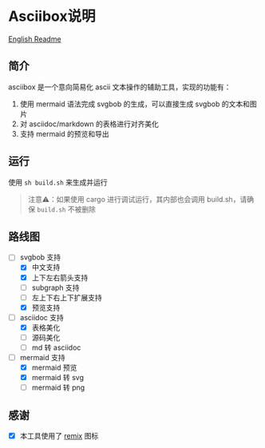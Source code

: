 # Asciibox说明 #

[English Readme](./readme_EN.md)

## 简介 ##

asciibox 是一个意向简易化 ascii 文本操作的辅助工具，实现的功能有：

1. 使用 mermaid 语法完成 svgbob 的生成，可以直接生成 svgbob 的文本和图片
2. 对 asciidoc/markdown 的表格进行对齐美化
3. 支持 mermaid 的预览和导出


## 运行 ##

使用 `sh build.sh` 来生成并运行

> 注意⚠️：如果使用 cargo 进行调试运行，其内部也会调用 build.sh，请确保 `build.sh` 不被删除

## 路线图 ##

- [ ] svgbob 支持
    - [x] 中文支持
    - [x] 上下左右箭头支持
    - [ ] subgraph 支持
    - [ ] 左上下右上下扩展支持
    - [x] 预览支持
- [ ] asciidoc 支持
    - [x] 表格美化
    - [ ] 源码美化
    - [ ] md 转 asciidoc
- [ ] mermaid 支持
    - [x] mermaid 预览
    - [x] mermaid 转 svg
    - [ ] mermaid 转 png

## 感谢

- [x] 本工具使用了 [remix](https://remixicon.com/) 图标
